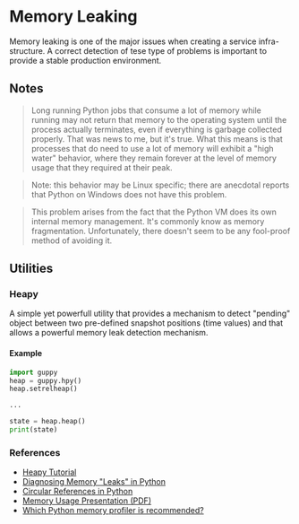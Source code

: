 # Memory Leaking

Memory leaking is one of the major issues when creating a service infra-structure. A correct detection of tese
type of problems is important to provide a stable production environment.

## Notes

> Long running Python jobs that consume a lot of memory while running may not 
> return that memory to the operating system until the process actually 
> terminates, even if everything is garbage collected properly. That was news 
> to me, but it's true. What this means is that processes that do need to use 
> a lot of memory will exhibit a "high water" behavior, where they remain 
> forever at the level of memory usage that they required at their peak. 

> Note: this behavior may be Linux specific; there are anecdotal reports that 
> Python on Windows does not have this problem. 

> This problem arises from the fact that the Python VM does its own internal 
> memory management. It's commonly know as memory fragmentation. 
> Unfortunately, there doesn't seem to be any fool-proof method of avoiding 
> it.

## Utilities

### Heapy

A simple yet powerfull utility that provides a mechanism to detect "pending" object between two pre-defined
snapshot positions (time values) and that allows a powerful memory leak detection mechanism.

#### Example

```python
import guppy
heap = guppy.hpy()
heap.setrelheap()

...

state = heap.heap()
print(state)
```

### References

* [Heapy Tutorial](http://smira.ru/wp-content/uploads/2011/08/heapy.html)
* [Diagnosing Memory "Leaks" in Python](http://python.dzone.com/articles/diagnosing-memory-leaks-python)
* [Circular References in Python](http://engineering.hearsaysocial.com/2013/06/16/circular-references-in-python)
* [Memory Usage Presentation (PDF)](https://dmalcolm.fedorapeople.org/presentations/MemoryUsage.pdf)
* [Which Python memory profiler is recommended?](http://stackoverflow.com/questions/110259/which-python-memory-profiler-is-recommended)
